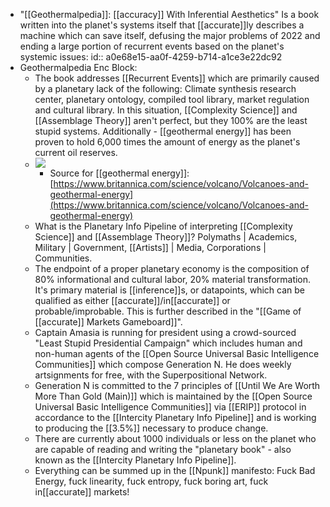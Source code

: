 - "[[Geothermalpedia]]: [[accuracy]] With Inferential Aesthetics" Is a book written into the planet's systems itself that [[accurate]]ly describes a machine which can save itself, defusing the major problems of 2022 and ending a large portion of recurrent events based on the planet's systemic issues:
  id:: a0e68e15-aa0f-4259-b714-a1ce3e22dc92
- Geothermalpedia Enc Block:
	- The book addresses [[Recurrent Events]] which are primarily caused by a planetary lack of the following: Climate synthesis research center, planetary ontology, compiled tool library, market regulation and cultural library. In this situation, [[Complexity Science]] and [[Assemblage Theory]] aren't perfect, but they 100% are the least stupid systems. Additionally - [[geothermal energy]] has been proven to hold 6,000 times the amount of energy as the planet's current oil reserves.
	- ![](https://firebasestorage.googleapis.com/v0/b/firescript-577a2.appspot.com/o/imgs%2Fapp%2FNeganthropoceneSummit%2FqPaOIWS1mr.png?alt=media&token=df6d17f7-6430-4fc6-b41d-3341329e84d7)
		- Source for [[geothermal energy]]: [https://www.britannica.com/science/volcano/Volcanoes-and-geothermal-energy](https://www.britannica.com/science/volcano/Volcanoes-and-geothermal-energy)
	- What is the Planetary Info Pipeline of interpreting [[Complexity Science]] and [[Assemblage Theory]]? Polymaths | Academics, Military | Government, [[Artists]] | Media, Corporations | Communities.
	- The endpoint of a proper planetary economy is the composition of 80% informational and cultural labor, 20% material transformation. It's primary material is [[inference]]s, or datapoints, which can be qualified as either [[accurate]]/in[[accurate]] or probable/improbable. This is further described in the "[[Game of [[accurate]] Markets Gameboard]]".
	- Captain Amasia is running for president using a crowd-sourced "Least Stupid Presidential Campaign" which includes human and non-human agents of the [[Open Source Universal Basic Intelligence Communities]] which compose Generation N. He does weekly artsignments for free, with the Superpositional Network.
	- Generation N is committed to the 7 principles of [[Until We Are Worth More Than Gold (Main)]] which is maintained by the [[Open Source Universal Basic Intelligence Communities]] via [[ERIP]] protocol in accordance to the [[Intercity Planetary Info Pipeline]] and is working to producing the [[3.5%]] necessary to produce change.
	- There are currently about 1000 individuals or less on the planet who are capable of reading and writing the "planetary book" - also known as the [[Intercity Planetary Info Pipeline]].
	- Everything can be summed up in the [[Npunk]] manifesto: Fuck Bad Energy, fuck linearity, fuck entropy, fuck boring art, fuck in[[accurate]] markets!
